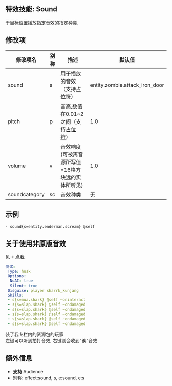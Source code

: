 特效技能: Sound
--------------------------

于目标位置播放指定音效的指定种类.

修改项
----------

| 修改项名 | 别称    | 描述                                                                                                    | 默认值 |
|-----------|------------|----------------------------------------------------------------------------------------------------------------|---------------|
| sound            | s     | 用于播放的音效（支持[占位符](/技能/占位符)） | entity.zombie.attack_iron_door |
| pitch            | p     | 音高,数值在0.01~2之间（支持[占位符](/技能/占位符)）  | 1.0            |
| volume           | v     | 音效响度(可被离音源所写值*16格方块远的实体所听见) | 1.0            |
| soundcategory    | sc    | 音效种类 | 无     |

示例
--------

```
- sound{s=entity.enderman.scream} @self
```

关于使用非原版音效
-----

见-> [点我](https://www.bilibili.com/read/cv7852806)

```yaml
测试:
 Type: husk
 Options:
  NoAI: true
  Silent: true
 Disguise: player sharrk_kunjang
 Skills:
 - s{s=mua.shark} @self ~oninteract
 - s{s=slap.shark} @self ~ondamaged
 - s{s=slap.shark} @self ~ondamaged
 - s{s=slap.shark} @self ~ondamaged
 - s{s=slap.shark} @self ~ondamaged
 - s{s=slap.shark} @self ~ondamaged
```
装了我专栏内的资源包的玩家  
左键可以听到拍打音效, 右键则会收到"诶"音效

额外信息
------

- **支持** Audience
- 别称: effect:sound, s, e:sound, e:s